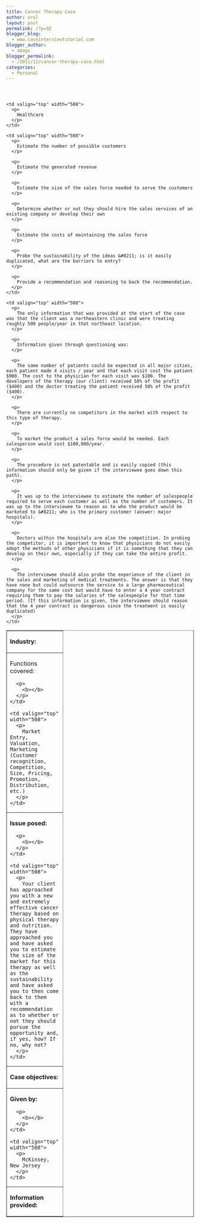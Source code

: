 ```yaml
---
title: Cancer Therapy Case
author: arul
layout: post
permalink: /?p=92
blogger_blog:
  - www.caseinterviewtutorial.com
blogger_author:
  - amags
blogger_permalink:
  - /2011/12/cancer-therapy-case.html
categories:
  - Personal
---
```

####  

<table border="1" cellspacing="0" cellpadding="0">
  <tr>
    <td valign="top" width="134">
      <p>
        <b>Industry:</b>
      </p>
    </td>
    
    <td valign="top" width="508">
      <p>
        Healthcare
      </p>
    </td>
  </tr>
  
  <tr>
    <td valign="top" width="134">
      <p>
        Functions covered:
      </p>
      
      <p>
        <b></b>
      </p>
    </td>
    
    <td valign="top" width="508">
      <p>
        Market Entry, Valuation, Marketing (Customer recognition, Competition, Size, Pricing, Promotion, Distribution, etc.)
      </p>
    </td>
  </tr>
  
  <tr>
    <td valign="top" width="134">
      <p>
        <b>Issue posed:</b>
      </p>
      
      <p>
        <b></b>
      </p>
    </td>
    
    <td valign="top" width="508">
      <p>
        Your client has approached you with a new and extremely effective cancer therapy based on physical therapy and nutrition. They have approached you and have asked you to estimate the size of the market for this therapy as well as the sustainability and have asked you to then come back to them with a recommendation as to whether or not they should pursue the opportunity and, if yes, how? If no, why not?
      </p>
    </td>
  </tr>
  
  <tr>
    <td valign="top" width="134">
      <p>
        <b>Case objectives:</b>
      </p>
    </td>
    
    <td valign="top" width="508">
      <p>
        Estimate the number of possible customers
      </p>
      
      <p>
        Estimate the generated revenue
      </p>
      
      <p>
        Estimate the size of the sales force needed to serve the customers
      </p>
      
      <p>
        Determine whether or not they should hire the sales services of an existing company or develop their own
      </p>
      
      <p>
        Estimate the costs of maintaining the sales force
      </p>
      
      <p>
        Probe the sustainability of the ideas &#8211; is it easily duplicated, what are the barriers to entry?
      </p>
      
      <p>
        Provide a recommendation and reasoning to back the recommendation.
      </p>
    </td>
  </tr>
  
  <tr>
    <td valign="top" width="134">
      <p>
        <b>Given by:</b>
      </p>
      
      <p>
        <b></b>
      </p>
    </td>
    
    <td valign="top" width="508">
      <p>
        McKinsey, New Jersey
      </p>
    </td>
  </tr>
  
  <tr>
    <td valign="top" width="134">
      <p>
        <b>Information provided:</b>
      </p>
    </td>
    
    <td valign="top" width="508">
      <p>
        The only information that was provided at the start of the case was that the client was a northeastern clinic and were treating roughly 500 people/year in that northeast location.
      </p>
      
      <p>
        Information given through questioning was:
      </p>
      
      <p>
        The same number of patients could be expected in all major cities, each patient made 4 visits / year and that each visit cost the patient $900. The cost to the physician for each visit was $100. The developers of the therapy (our client) received 50% of the profit ($400) and the doctor treating the patient received 50% of the profit ($400).
      </p>
      
      <p>
        There are currently no competitors in the market with respect to this type of therapy.
      </p>
      
      <p>
        To market the product a sales force would be needed. Each salesperson would cost $100,000/year.
      </p>
      
      <p>
        The procedure is not patentable and is easily copied (this information should only be given if the interviewee goes down this path).
      </p>
      
      <p>
        It was up to the interviewee to estimate the number of salespeople required to serve each customer as well as the number of customers. It was up to the interviewee to reason as to who the product would be marketed to &#8211; who is the primary customer (answer: major hospitals).
      </p>
      
      <p>
        Doctors within the hospitals are also the competition. In probing the competitor, it is important to know that physicians do not easily adopt the methods of other physicians if it is something that they can develop on their own, especially if they can take the entire profit.
      </p>
      
      <p>
        The interviewee should also probe the experience of the client in the sales and marketing of medical treatments. The answer is that they have none but could outsource the service to a large pharmaceutical company for the same cost but would have to enter a 4 year contract requiring them to pay the salaries of the salespeople for that time period. (If this information is given, the interviewee should reason that the 4 year contract is dangerous since the treatment is easily duplicated)
      </p>
    </td>
  </tr>
</table>